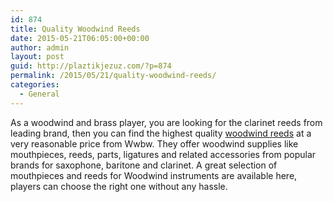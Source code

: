 ```yaml
---
id: 874
title: Quality Woodwind Reeds
date: 2015-05-21T06:05:00+00:00
author: admin
layout: post
guid: http://plaztikjezuz.com/?p=874
permalink: /2015/05/21/quality-woodwind-reeds/
categories:
  - General
---
```

As a woodwind and brass player, you are looking for the clarinet reeds from leading brand, then you can find the highest quality [woodwind reeds](http://www.wwbw.com/Reeds-Woodwind-Accessories.wwbw) at a very reasonable price from Wwbw. They offer woodwind supplies like mouthpieces, reeds, parts, ligatures and related accessories from popular brands for saxophone, baritone and clarinet. A great selection of mouthpieces and reeds for Woodwind instruments are available here, players can choose the right one without any hassle.
